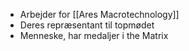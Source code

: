 * Arbejder for [[Ares Macrotechnology]]
* Deres repræsentant til topmødet
* Menneske, har medaljer i the Matrix